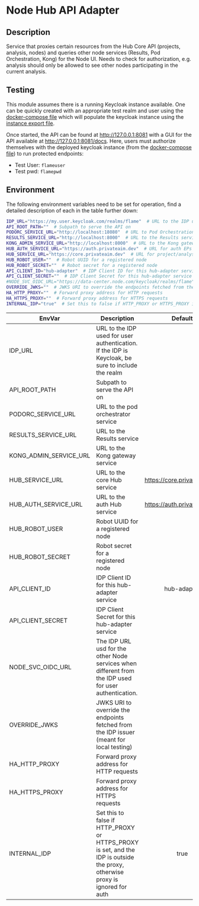 # Node Hub API Adapter

## Description

Service that proxies certain resources from the Hub Core API (projects, analysis, nodes) and queries other node
services (Results, Pod Orchestration, Kong) for the Node UI. Needs to check for authorization, e.g. analysis should only
be allowed to see other nodes participating in the current analysis.

## Testing

This module assumes there is a running Keycloak instance available. One can be quickly created with an appropriate test
realm and user using the [docker-compose file](./docker/docker-compose.yml) which will populate the keycloak instance
using the [instance export file](docker/test-realm.json).

Once started, the API can be found at http://127.0.0.1:8081 with a GUI for the API available
at http://127.0.0.1:8081/docs. Here,
users must authorize themselves with the deployed keycloak instance
(from the [docker-compose file](./docker/docker-compose.yml)) to run protected endpoints:

* Test User: `flameuser`
* Test pwd: `flamepwd`

## Environment

The following environment variables need to be set for operation, find a detailed description of each in the table
further down:

```bash
IDP_URL="https://my.user.keycloak.com/realms/flame"  # URL to the IDP used for user authentication. If the IDP is Keycloak, be sure to include the realm
API_ROOT_PATH=""  # Subpath to serve the API on    
PODORC_SERVICE_URL="http://localhost:18080"  # URL to Pod Orchestration service
RESULTS_SERVICE_URL="http://localhost:8000"  # URL to the Results service
KONG_ADMIN_SERVICE_URL="http://localhost:8000"  # URL to the Kong gateway service
HUB_AUTH_SERVICE_URL="https://auth.privateaim.dev"  # URL for auth EPs for the Hub
HUB_SERVICE_URL="https://core.privateaim.dev"  # URL for project/analysis EPs for the Hub
HUB_ROBOT_USER=""  # Robot UUID for a registered node
HUB_ROBOT_SECRET=""  # Robot secret for a registered node
API_CLIENT_ID="hub-adapter"  # IDP Client ID for this hub-adapter service
API_CLIENT_SECRET=""  # IDP Client Secret for this hub-adapter service
#NODE_SVC_OIDC_URL="https://data-center.node.com/keycloak/realms/flame"  # The internal IDP used by other Node microsvcs
OVERRIDE_JWKS=""  # JWKS URI to override the endpoints fetched from the IDP issuer (meant for local testing)
HA_HTTP_PROXY=""  # Forward proxy address for HTTP requests
HA_HTTPS_PROXY=""  # Forward proxy address for HTTPS requests
INTERNAL_IDP="true"  # Set this to false if HTTP_PROXY or HTTPS_PROXY is set, and the IDP is outside the proxy, otherwise proxy is ignored for auth
```

| EnvVar                 | Description                                                                                                                  |           Default           | Required |
|------------------------|------------------------------------------------------------------------------------------------------------------------------|:---------------------------:|:--------:|
| IDP_URL                | URL to the IDP used for user authentication. If the IDP is Keycloak, be sure to include the realm                            |                             |    x     |
| API_ROOT_PATH          | Subpath to serve the API on                                                                                                  |                             |          |
| PODORC_SERVICE_URL     | URL to the pod orchestrator service                                                                                          |                             |    x     |
| RESULTS_SERVICE_URL    | URL to the Results service                                                                                                   |                             |    x     |
| KONG_ADMIN_SERVICE_URL | URL to the Kong gateway service                                                                                              |                             |    x     |
| HUB_SERVICE_URL        | URL to the core Hub service                                                                                                  | https://core.privateaim.dev |    x     |
| HUB_AUTH_SERVICE_URL   | URL to the auth Hub service                                                                                                  | https://auth.privateaim.dev |    x     |
| HUB_ROBOT_USER         | Robot UUID for a registered node                                                                                             |                             |    x     |
| HUB_ROBOT_SECRET       | Robot secret for a registered node                                                                                           |                             |    x     |
| API_CLIENT_ID          | IDP Client ID for this hub-adapter service                                                                                   |         hub-adapter         |    x     |
| API_CLIENT_SECRET      | IDP Client Secret for this hub-adapter service                                                                               |                             |    x     |
| NODE_SVC_OIDC_URL      | The IDP URL usd for the other Node services when different from the IDP used for user authentication.                        |                             |          |
| OVERRIDE_JWKS          | JWKS URI to override the endpoints fetched from the IDP issuer (meant for local testing)                                     |                             |          |
| HA_HTTP_PROXY          | Forward proxy address for HTTP requests                                                                                      |                             |          |
| HA_HTTPS_PROXY         | Forward proxy address for HTTPS requests                                                                                     |                             |          |
| INTERNAL_IDP           | Set this to false if HTTP_PROXY or HTTPS_PROXY is set, and the IDP is outside the proxy, otherwise proxy is ignored for auth |            true             |          |